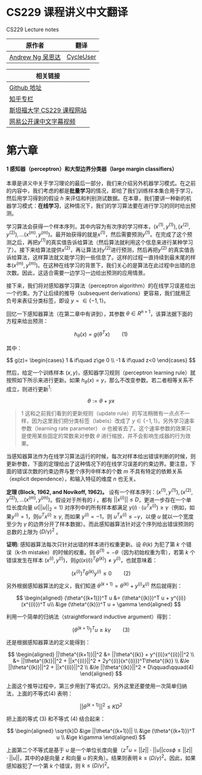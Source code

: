 # CS229 课程讲义中文翻译
CS229 Lecture notes

|原作者|翻译|
|---|---|
|[Andrew Ng  吴恩达](http://www.andrewng.org/)|[CycleUser](https://www.zhihu.com/people/cycleuser/columns)|


|相关链接|
|---|
|[Github 地址](https://github.com/Kivy-CN/Stanford-CS-229-CN)|
|[知乎专栏](https://zhuanlan.zhihu.com/MachineLearn)|
|[斯坦福大学 CS229 课程网站](http://cs229.stanford.edu/)|
|[网易公开课中文字幕视频](http://open.163.com/movie/2008/1/M/C/M6SGF6VB4_M6SGHFBMC.html)|


# 第六章

#### 1 感知器（perceptron）和大型边界分类器（large margin classifiers）

本章是讲义中关于学习理论的最后一部分，我们来介绍另外机器学习模式。在之前的内容中，我们考虑的都是**批量学习**的情况，即给了我们训练样本集合用于学习，然后用学习得到的假设 $h$ 来评估和判别测试数据。在本章，我们要讲一种新的机器学习模式：**在线学习**，这种情况下，我们的学习算法要在进行学习的同时给出预测。

学习算法会获得一个样本序列，其中内容为有次序的学习样本，$(x^{(1)},y^{(1)}), (x^{(2)},y^{(2)}), ...(x^{(m)},y^{(m)})$。最开始获得的就是$x^{(1)}$，然后需要预测$y^{(1)}$。在完成了这个预测之后，再把$y^{(1)}$的真实值告诉给算法（然后算法就利用这个信息来进行某种学习了）。接下来给算法提供$x^{(2)}$，再让算法对$y^{(2)}$进行预测，然后再把$y^{(2)}$ 的真实值告诉给算法，这样算法就又能学习到一些信息了。这样的过程一直持续到最末尾的样本$(x^{(m)},y^{(m)})$。在这种在线学习的背景下，我们关心的是算法在此过程中出错的总次数。因此，这适合需要一边学习一边给出预测的应用情景。

接下来，我们将对感知器学习算法（perceptron algorithm）的在线学习误差给出一个约束。为了让后续的推导（subsequent derivations）更容易，我们就用正负号来表征分类标签，即设 $y =\in \{-1, 1\}$。

回忆一下感知器算法（在第二章中有讲到），其参数 $\theta \in R^{n+1}$，该算法据下面的方程来给出预测：

$$
h_\theta(x)=g(\theta^T x)\qquad (1)
$$

其中：

$$
g(z)= \begin{cases} 1 & if\quad z\ge 0 \\
-1 & if\quad z<0 \end{cases}
$$

然后，给定一个训练样本 $(x, y)$，感知器学习规则（perceptron learning rule）就按照如下所示来进行更新。如果 $h_\theta(x) = y$，那么不改变参数。若二者相等关系不成立，则进行更新$^1$:

$$
\theta :=\theta+yx
$$

>1 这和之前我们看到的更新规则（update rule）的写法稍微有一点点不一样，因为这里我们把分类标签（labels）改成了 $y \in \{-1, 1\}$。另外学习速率参数（learning rate parameter） $\alpha$ 也被省去了。这个速率参数的效果只是使用某些固定的常数来对参数 $\theta$ 进行缩放，并不会影响生成器的行为效果。

当感知器算法作为在线学习算法运行的时候，每次对样本给出错误判断的时候，则更新参数，下面的定理给出了这种情况下的在线学习误差的约束边界。要注意，下面的错误次数的约束边界与整个序列中样本的个数 $m$ 不具有特定的依赖关系（explicit dependence），和输入特征的维度 $n$ 也无关。

**定理 (Block, 1962, and Novikoff, 1962)。** 设有一个样本序列：$(x^{(1)},y^{(1)}), (x^{(2)},y^{(2)}), ...(x^{(m)},y^{(m)})$。假设对于所有的 $i$ ，都有 $||x^{(i)}|| \le D$，更进一步存在一个单位长度向量 $u (||u||_2 = 1)$ 对序列中的所有样本都满足 $y(i) \cdot (u^T x^{(i)}) \ge \gamma$（例如，如果$y^{(i)} = 1$，则$u^T x^{(i)} \ge \gamma$, 而如果 $y^{(i)} = -1$，则 $u^T x^{(i)} \le -\gamma$，以便 $u$ 就以一个宽度至少为 $\gamma$ 的边界分开了样本数据）。而此感知器算法针对这个序列给出错误预测的总数的上限为 $(D/\gamma)^2$ 。

**证明:** 感知器算法每次只针对出错的样本进行权重更新。设 $\theta(k)$ 为犯了第 $k$ 个错误（k-th mistake）的时候的权重。则 $\theta^{(1)} = -\theta$（因为初始权重为零），若第 $k$ 个错误发生在样本 $(x^{(i)},y^{(i)})$，则$g((x(i))^T \theta^{(k)}) \ne y^{(i)}$，也就意味着：

$$
(x^{(i)})^T\theta^{(k)}y^{(i)}\le 0\qquad(2)
$$

另外根据感知器算法的定义，我们知道 $\theta^{(k+1)} = \theta^{(k)} + y^{(i)}x^{(i)}$
然后就得到： 

$$
\begin{aligned}
(\theta^{(k+1)})^T u &= (\theta^{(k)})^T u + y^{(i)}(x^{(i)})^T u\\
&\ge  (\theta^{(k)})^T u + \gamma
\end{aligned}
$$

利用一个简单的归纳法（straightforward inductive argument）得到：

$$
(\theta^{(k+1)})^T u \ge k\gamma\qquad (3)
$$

还是根据感知器算法的定义能得到：

$$
\begin{aligned}
||\theta^{(k+1)}||^2 &= ||\theta^{(k)} + y^{(i)}x^{(i)}||^2 \\
&= ||\theta^{(k)}||^2 + ||x^{(i)}||^2 + 2y^{(i)}(x^{(i)})^T\theta^{(k)} \\
&\le ||\theta^{(k)}||^2 + ||x^{(i)}||^2 \\
&\le ||\theta^{(k)}||^2 + D\qquad\qquad(4)
\end{aligned}
$$

上面这个推导过程中，第三步用到了等式(2)。另外这里还要使用一次简单归纳法，上面的不等式(4) 表明：

$$
||\theta^{(k+1)}||^2 \le KD^2
$$

把上面的等式 (3) 和不等式 (4) 结合起来：

$$
\begin{aligned}
\sqrt{k}D &\ge ||\theta^{(k+1)}|| \\
          &\ge (\theta^{(k+1)})^T u \\
          &\ge k\gamma
\end{aligned}
$$

上面第二个不等式是基于 $u$ 是一个单位长度向量（$z^T u = ||z||\cdot ||u|| cos \phi\le ||z||\cdot ||u||$，其中的$\phi$是向量 $z$ 和向量 $u$ 的夹角）。结果则表明 $k\le (D/\gamma)^2$。因此，如果感知器犯了一个第 $k$ 个错误，则 $k\le (D/\gamma)^2$。





